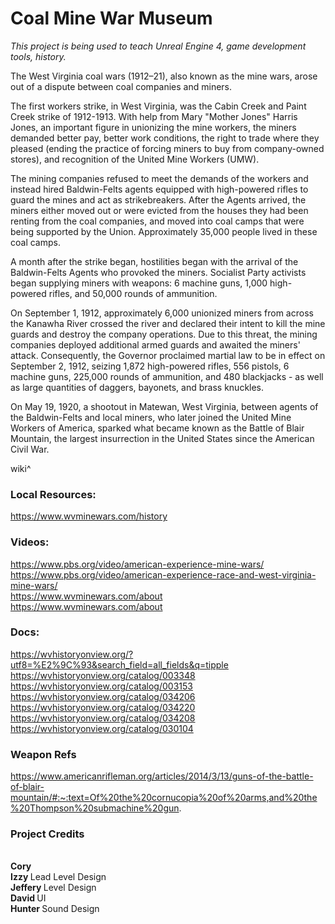 # Coal Mine War Museum

<i>This project is being used to teach Unreal Engine 4, game development tools, history. </i>

<p>The West Virginia coal wars (1912–21), also known as the mine wars, arose out of a dispute between coal companies and miners.

The first workers strike, in West Virginia, was the Cabin Creek and Paint Creek strike of 1912-1913. With help from Mary "Mother Jones" Harris Jones, an important figure in unionizing the mine workers, the miners demanded better pay, better work conditions, the right to trade where they pleased (ending the practice of forcing miners to buy from company-owned stores), and recognition of the United Mine Workers (UMW).

The mining companies refused to meet the demands of the workers and instead hired Baldwin-Felts agents equipped with high-powered rifles to guard the mines and act as strikebreakers. After the Agents arrived, the miners either moved out or were evicted from the houses they had been renting from the coal companies, and moved into coal camps that were being supported by the Union. Approximately 35,000 people lived in these coal camps.

A month after the strike began, hostilities began with the arrival of the Baldwin-Felts Agents who provoked the miners. Socialist Party activists began supplying miners with weapons: 6 machine guns, 1,000 high-powered rifles, and 50,000 rounds of ammunition.

On September 1, 1912, approximately 6,000 unionized miners from across the Kanawha River crossed the river and declared their intent to kill the mine guards and destroy the company operations. Due to this threat, the mining companies deployed additional armed guards and awaited the miners' attack. Consequently, the Governor proclaimed martial law to be in effect on September 2, 1912, seizing 1,872 high-powered rifles, 556 pistols, 6 machine guns, 225,000 rounds of ammunition, and 480 blackjacks - as well as large quantities of daggers, bayonets, and brass knuckles.

On May 19, 1920, a shootout in Matewan, West Virginia, between agents of the Baldwin-Felts and local miners, who later joined the United Mine Workers of America, sparked what became known as the Battle of Blair Mountain, the largest insurrection in the United States since the American Civil War. </p>

wiki^

<h3> Local Resources: </h3>

https://www.wvminewars.com/history <br>

<h3> Videos: </h3>

https://www.pbs.org/video/american-experience-mine-wars/ <br>
https://www.pbs.org/video/american-experience-race-and-west-virginia-mine-wars/ <br>
https://www.wvminewars.com/about <br>
https://www.wvminewars.com/about <br>


<h3> Docs: </h3>

https://wvhistoryonview.org/?utf8=%E2%9C%93&search_field=all_fields&q=tipple <br>
https://wvhistoryonview.org/catalog/003348 <br>
https://wvhistoryonview.org/catalog/003153 <br>
https://wvhistoryonview.org/catalog/034206 <br>
https://wvhistoryonview.org/catalog/034220 <br>
https://wvhistoryonview.org/catalog/034208 <br>
https://wvhistoryonview.org/catalog/030104 <br>

<h3> Weapon Refs </h3>

https://www.americanrifleman.org/articles/2014/3/13/guns-of-the-battle-of-blair-mountain/#:~:text=Of%20the%20cornucopia%20of%20arms,and%20the%20Thompson%20submachine%20gun. <br>





<h3>Project Credits</h3>

<br><strong> Cory </strong>
<br><strong> Izzy </strong> Lead Level Design
<br><strong> Jeffery </strong> Level Design
<br><strong> David </strong> UI
<br><strong> Hunter </strong> Sound Design

